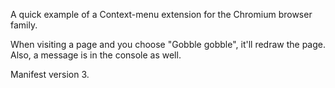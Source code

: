 A quick example of a Context-menu extension for the Chromium browser family.

When visiting a page and you choose "Gobble gobble", it'll redraw the page. Also, a message is in the console as well.

Manifest version 3.
